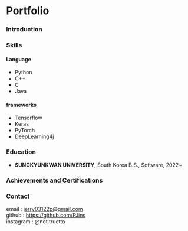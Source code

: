 # Portfolio

### Introduction

### Skills
#### Language
- Python
- C++
- C
- Java

#### frameworks
- Tensorflow
- Keras
- PyTorch
- DeepLearning4j

### Education
- **SUNGKYUNKWAN UNIVERSITY**, South Korea   B.S., Software, 2022~

### Achievements and Certifications


### Contact
email : <jerry03122p@gmail.com>   
github : <https://github.com/PJins>   
instagram : @not.truetto   
